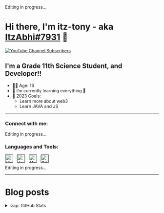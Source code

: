 Editing in progress...

# Hi there, I'm itz-tony - aka [ItzAbhi#7931][discord-user-id] 👋

[![YouTube Channel Subscribers](https://img.shields.io/youtube/channel/subscribers/UCyc4JNEutYQBoDfdtnJ6vag?color=red&label=SUBSCRIBERS&logo=youtube&logoColor=red&style=for-the-badge)][youtube]

## I'm a Grade 11th Science Student, and Developer!!

- ✌🏻 Age: 16
- 🌱 I’m currently learning everything 🤣
- 🥅 2023 Goals:
  - Learn more about web3
  - Learn JAVA and JS

---

### Connect with me:

Editing in progress...

### Languages and Tools:

[<img align="left" alt="Visual Studio Code" width="26px" src="https://cdn.jsdelivr.net/gh/devicons/devicon/icons/vscode/vscode-original.svg" style="padding-right:10px;" />]()
[<img align="left" alt="JavaScript" width="26px" src="https://cdn.jsdelivr.net/gh/devicons/devicon/icons/javascript/javascript-original.svg" style="padding-right:10px;" />]()
[<img align="left" alt="MongoDB" width="26px" src="https://cdn.jsdelivr.net/gh/devicons/devicon/icons/mongodb/mongodb-original.svg" style="padding-right:10px;" />]()
[<img align="left" alt="Git" width="26px" src="https://cdn.jsdelivr.net/gh/devicons/devicon/icons/git/git-original.svg" style="padding-right:10px;" />]()

<br />
<br />
Editing in progress...

---

# Blog posts

<!-- BLOG-POST-LIST:START -->
<!-- BLOG-POST-LIST:END -->
<!--
[![Itz-Tony's GitHub stats](https://github-readme-stats.vercel.app/api?username=itz-tony)](https://github.com/anuraghazra/github-readme-stats) -->

<details>
  <summary>:zap: GitHub Stats</summary>
  <br />
  
  <img align="left" alt="codeSTACKr's GitHub Stats" src="https://github-readme-stats.vercel.app/api?username=itz-tony&show_icons=true&theme=radical&hide_border=true" />

</details>

[youtube]: https://youtube.com/@rust2649
[discord-user-id]: https://discordapp.com/users/919538751452119040
